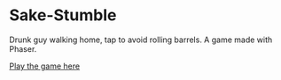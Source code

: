 # Sake-Stumble

Drunk guy walking home, tap to avoid rolling barrels. A game made with Phaser.

[Play the game here](https://so-sake-stumble.surge.sh/)
